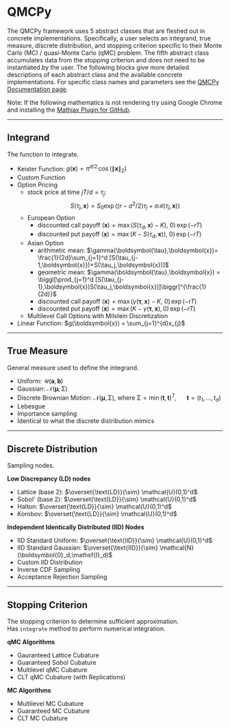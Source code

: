 # QMCPy

The QMCPy framework uses 5 abstract classes that are fleshed out in concrete implementations. Specifically, a user selects an integrand, true measure, discrete distribution, and stopping criterion specific to their Monte Carlo (MC) / quasi-Monte Carlo (qMC) problem. The fifth abstract class accumulates data from the stopping criterion and does not need to be instantiated by the user. The following blocks give more detailed descriptions of each abstract class and the available concrete implementations. For specific class names and parameters see the [QMCPy Documentation page](https://qmcpy.readthedocs.io/en/latest/algorithms.html). 

Note: If the following mathematics is not rendering try using Google Chrome and installing the [Mathjax Plugin for GitHub](https://chrome.google.com/webstore/detail/mathjax-plugin-for-github/ioemnmodlmafdkllaclgeombjnmnbima?hl=en).

----

## Integrand

The function to integrate.

- Keister Function: $g(\boldsymbol{x}) = \pi^{d/2} \, \cos(\lVert\boldsymbol{x}\rVert_2)$
- Custom Function
- Option Pricing
    - stock price at time $jT/d=\tau_j$: $$S(\tau_j,\boldsymbol{x})=S_0\exp\bigl((r-\sigma^2/2)\tau_j+\sigma\mathcal{B}(\tau_j,\boldsymbol{x})\bigr)$$
    - European Option
        - discounted call payoff $(\boldsymbol{x})= \max\left(S(\tau_d,\boldsymbol{x})-K\right),\: 0)  \,\exp(-rT)$
        - discounted put payoff $(\boldsymbol{x})= \max\left(K-S(\tau_d,\boldsymbol{x})\right),\: 0)\,\exp(-rT)$
    - Asian Option
        - arithmetic mean: $\gamma(\boldsymbol{\tau},\boldsymbol{x})= \frac{1}{2d}\sum_{j=1}^d [S(\tau_{j-1,\boldsymbol{x}})+S(\tau_j,\boldsymbol{x})]$
        - geometric mean: $\gamma(\boldsymbol{\tau},\boldsymbol{x}) = \biggl[\prod_{j=1}^d [S(\tau_{j-1},\boldsymbol{x})S(\tau_j,\boldsymbol{x})]\biggr]^{\frac{1}{2d}}$
        - discounted call payoff $(\boldsymbol{x})= \max( \gamma(\boldsymbol{\tau},\boldsymbol{x})-K,\: 0)\,\exp(-rT)$
        - discounted put payoff $(\boldsymbol{x})= \max(K-\gamma(\boldsymbol{\tau},\boldsymbol{x}),0)\,\exp(-rT)$
    - Multilevel Call Options with Milstein Discretization 
- Linear Function: $g(\boldsymbol{x}) = \sum_{j=1}^{d}x_{j}$

----

## True Measure

General measure used to define the integrand.

- Uniform: $\mathcal{U}(\boldsymbol{a},\boldsymbol{b})$
- Gaussian: $\mathcal{N}(\boldsymbol{\mu},\mathsf{\Sigma})$
- Discrete Brownian Motion: $\mathcal{N}(\boldsymbol{\mu},\mathsf{\Sigma})$, where $\mathsf{\Sigma} = \min(\boldsymbol{t},\boldsymbol{t})^T$, $~~~~$ $\boldsymbol{t} = (t_1, \ldots, t_d)$
- Lebesgue
- Importance sampling
- Identical to what the discrete distribution mimics

----

## Discrete Distribution

Sampling nodes.

**Low Discrepancy (LD) nodes**

- Lattice (base 2): $\overset{\text{LD}}{\sim}    \mathcal{U}(0,1)^d$
- Sobol' (base 2): $\overset{\text{LD}}{\sim}    \mathcal{U}(0,1)^d$
- Halton: $\overset{\text{LD}}{\sim}    \mathcal{U}(0,1)^d$
- Korobov: $\overset{\text{LD}}{\sim}    \mathcal{U}(0,1)^d$

**Independent Identically Distributed (IID) Nodes**

- IID Standard Uniform: $\overset{\text{IID}}{\sim}   \mathcal{U}(0,1)^d$
- IID Standard Gaussian: $\overset{\text{IID}}{\sim}  \mathcal{N}(\boldsymbol{0}_d,\mathsf{I}_d)$
- Custom IID Distribution
- Inverse CDF Sampling
- Acceptance Rejection Sampling

----

## Stopping Criterion

The stopping criterion to determine sufficient approximation.\
Has `integrate` method to perform numerical integration.

**qMC Algorithms**

- Gauranteed Lattice Cubature
- Guaranteed Sobol Cubature
- Multilevel qMC Cubature
- CLT qMC Cubature (with Replications)

**MC Algorithms**

  - Multilevel MC Cubature
  - Guaranteed MC Cubature
  - CLT MC Cubature 
